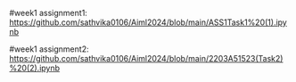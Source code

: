 #week1 assignment1: https://github.com/sathvika0106/Aiml2024/blob/main/ASS1Task1%20(1).ipynb

#week1 assignment2: https://github.com/sathvika0106/Aiml2024/blob/main/2203A51523(Task2)%20(2).ipynb

